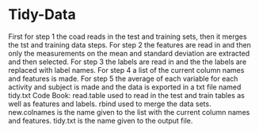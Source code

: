# Tidy-Data
First for step 1 the coad reads in the test and training sets, then it merges the tst and training data steps.
For step 2 the features are read in and then only the measurements on the mean and standard deviation are extracted and then selected.
For step 3 the labels are read in and the the labels are replaced with label names.
For step 4 a list of the current column names and features is made.
For step 5 the average of each variable for each activity and subject is made and the data is exported in a txt file named tidy.txt
Code Book:
read.table used to read in the test and train tables as well as features and labels.
rbind used to merge the data sets.
new.colnames is the name given to the list with the current column names and features.
tidy.txt is the name given to the output file.
